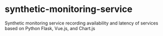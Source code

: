 # synthetic-monitoring-service

Synthetic monitoring service recording availability and latency of services based on Python Flask, Vue.js, and Chart.js


 
